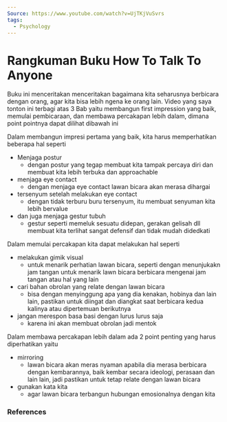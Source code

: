 ```yaml
---
Source: https://www.youtube.com/watch?v=UjTKjVuSvrs
tags:
  - Psychology
---
```

# Rangkuman Buku How To Talk To Anyone
Buku ini menceritakan menceritakan bagaimana kita seharusnya berbicara dengan orang, agar kita bisa lebih ngena ke orang lain. 
Video yang saya tonton ini terbagi atas 3 Bab yaitu membangun first impression yang baik, memulai pembicaraan, dan membawa percakapan lebih dalam, dimana point pointnya dapat dilihat dibawah ini 

Dalam membangun impresi pertama yang baik, kita harus memperhatikan beberapa hal seperti 
- Menjaga postur 
	- dengan postur yang tegap membuat kita tampak percaya diri dan membuat kita lebih terbuka dan approachable 
- menjaga eye contact
	- dengan menjaga eye contact lawan bicara akan merasa dihargai
- tersenyum setelah melakukan eye contact
	- dengan tidak terburu buru tersenyum, itu membuat senyuman kita lebih bervalue
- dan juga menjaga gestur tubuh 
	- gestur seperti memeluk sesuatu didepan, gerakan gelisah dll membuat kita terlihat sangat defensif dan tidak mudah didedkati

Dalam memulai percakapan kita dapat melakukan hal seperti 
- melakukan gimik visual
	- untuk menarik perhatian lawan bicara, seperti dengan menunjukakn jam tangan untuk menarik lawn bicara berbicara mengenai jam tangan atau hal yang lain 
- cari bahan obrolan yang relate dengan lawan bicara
	- bisa dengan menyinggung apa yang dia kenakan, hobinya dan lain lain, pastikan untuk diingat dan diangkat saat berbicara kedua kalinya atau dipertemuan berikutnya 
- jangan merespon basa basi dengan lurus lurus saja 
	- karena ini akan membuat obrolan jadi mentok

Dalam membawa percakapan lebih dalam ada 2 point penting yang harus diperhatikan yaitu 
- mirroring
	- lawan bicara akan meras nyaman apabila dia merasa berbicara dengan kembarannya, baik kembar secara ideologi, perasaan dan lain lain, jadi pastikan untuk tetap relate dengan lawan bicara
- gunakan kata kita 
	- agar lawan bicara terbangun hubungan emosionalnya dengan kita



### References